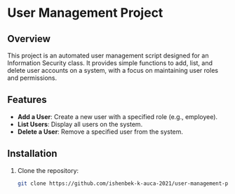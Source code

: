 # User Management Project

## Overview
This project is an automated user management script designed for an Information Security class. It provides simple functions to add, list, and delete user accounts on a system, with a focus on maintaining user roles and permissions.

## Features
- **Add a User**: Create a new user with a specified role (e.g., employee).
- **List Users**: Display all users on the system.
- **Delete a User**: Remove a specified user from the system.

## Installation

1. Clone the repository:
   ```bash
   git clone https://github.com/ishenbek-k-auca-2021/user-management-project.git

